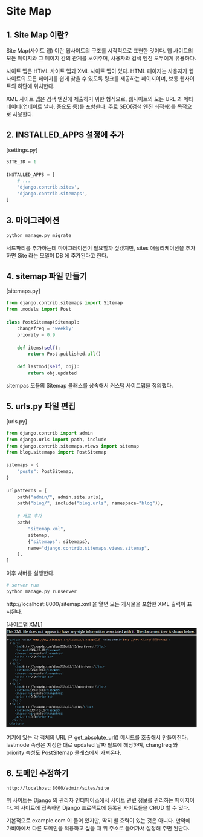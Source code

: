 # Site Map

## 1. Site Map 이란?
Site Map(사이트 맵) 이란 웹사이트의 구조를 시각적으로 표현한 것이다. 웹 사이트의 모든 페이지와 그 페이지 간의 관계를 보여주며, 사용자와 검색 엔진 모두에게 유용하다.

사이트 맵은 HTML 사이트 맵과 XML 사이트 맵이 있다. HTML 페이지는 사용자가 웹사이트의 모든 페이지를 쉽게 찾을 수 있도록 링크를 제공하는 페이지이며, 보통 웹사이트의 하단에 위치한다.

XML 사이트 맵은 검색 엔진에 제출하기 위한 형식으로, 웹사이트의 모든 URL 과 메타데이터(업데이트 날짜, 중요도 등)를 포함한다. 주로 SEO(검색 엔진 최적화)를 목적으로 사용한다.

## 2. INSTALLED_APPS 설정에 추가
[settings.py]
```python
SITE_ID = 1

INSTALLED_APPS = [
    # ...
    'django.contrib.sites',
    'django.contrib.sitemaps',
]
```

## 3. 마이그레이션
```bash
python manage.py migrate
```

서드파티를 추가하는데 마이그레이션이 필요할까 싶겠지만, sites 애플리케이션을 추가하면 Site 라는 모델이 DB 에 추가된다고 한다.

## 4. sitemap 파일 만들기

[sitemaps.py]
```python
from django.contrib.sitemaps import Sitemap
from .models import Post

class PostSitemap(Sitemap):
    changefreq = 'weekly'
    priority = 0.9
    
    def items(self):
        return Post.published.all()
    
    def lastmod(self, obj):
        return obj.updated
```
sitempas 모듈의 Sitemap 클래스를 상속해서 커스텀 사이트맵을 정의했다.

## 5. urls.py 파일 편집
[urls.py]
```python
from django.contrib import admin
from django.urls import path, include
from django.contrib.sitemaps.views import sitemap
from blog.sitemaps import PostSitemap

sitemaps = {
    "posts": PostSitemap,
}

urlpatterns = [
    path("admin/", admin.site.urls),
    path("blog/", include("blog.urls", namespace="blog")),

    # 새로 추가
    path(
        "sitemap.xml",
        sitemap,
        {"sitemaps": sitemaps},
        name="django.contrib.sitemaps.views.sitemap",
    ),
]
```

이후 서버를 실행한다.
```bash
# server run
python manage.py runserver
```

http://localhost:8000/sitemap.xml 을 열면 모든 게시물을 포함한 XML 출력이 표시된다.

[사이트맵 XML]
![사이트맵 XML](../../../99_img/sitemap_xml.png)

여기에 있는 각 객체의 URL 은 get_absolute_url() 메서드를 호출해서 만들어진다. lastmode 속성은 지정한 대로 updated 날짜 필드에 해당하며, changfreq 와 priority 속성도 PostSitemap 클래스에서 가져온다.

## 6. 도메인 수정하기
```text
http://localhost:8000/admin/sites/site
```

위 사이트는 Django 의 관리자 인터페이스에서 사이트 관련 정보를 관리하는 페이지이다. 위 사이트에 접속하면 Django 프로젝트에 등록된 사이트들을 CRUD 할 수 있다.

기본적으로 example.com 이 들어 있지만, 딱히 별 효력이 있는 것은 아니다. 만약에 가비아에서 다른 도메인을 적용하고 싶을 때 위 주소로 들어가서 설정해 주면 된단다.